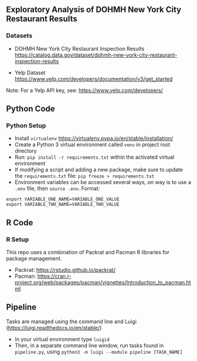 ## Exploratory Analysis of DOHMH New York City Restaurant Results

### Datasets
* DOHMH New York City Restaurant Inspection Results
https://catalog.data.gov/dataset/dohmh-new-york-city-restaurant-inspection-results

* Yelp Dataset
https://www.yelp.com/developers/documentation/v3/get_started

Note: For a Yelp API key, see: https://www.yelp.com/developers/


## Python Code

### Python Setup

* Install `virtualenv` https://virtualenv.pypa.io/en/stable/installation/
* Create a Python 3 virtual environment called `venv` in project root directory
* Run: `pip install -r requirements.txt` within the activated virtual environment
* If modifying a script and adding a new package, make sure to update the `requirements.txt` file: `pip freeze > requirements.txt`
* Environment variables can be accessed several ways, on way is to use a `.env` file, then `source .env`. Format:

```
export VARIABLE_ONE_NAME=VARIABLE_ONE_VALUE
export VARIABLE_TWO_NAME=VARIABLE_TWO_VALUE
```

## R Code

### R Setup
This repo uses a combination of Packrat and Pacman R libraries for package management.
* Packrat: https://rstudio.github.io/packrat/
* Pacman: https://cran.r-project.org/web/packages/pacman/vignettes/Introduction_to_pacman.html

## Pipeline

Tasks are managed using the command line and Luigi (https://luigi.readthedocs.io/en/stable/)
* In your virtual environment type `luigid`
* Then, in a separate command line window, run tasks found in `pipeline.py`, using `python3 -m luigi --module pipeline [TASK_NAME]`

